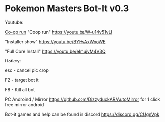 # Pokemon Masters Bot-It v0.3
Youtube:


[Co-op run](https://youtu.be/W-u14v51vLI)
"Coop run"
https://youtu.be/W-u14v51vLI

"Installer show"
https://youtu.be/BYHvAxWxoWE

"Full Core Install"
https://youtu.be/eImujvM4V3Q


Hotkey:

esc - cancel pic crop

F2  - target bot it 

F8 - Kill all bot

PC
Androind / Mirror
https://github.com/DizzyduckAR/AutoMirror
for 1 click free mirror android

Bot-it games and help can be found in discord
https://discord.gg/CUgnVpk


